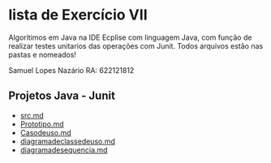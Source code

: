 # lista de Exercício VII

Algoritimos em Java na IDE Ecplise com linguagem Java, com função de realizar testes unitarios das operações com Junit. Todos arquivos estão nas pastas e nomeados!

Samuel Lopes Nazário RA: 622121812


## Projetos Java - Junit

* [src.md](src.md)
* [Prototipo.md](Prototipo.md)
* [Casodeuso.md](Casodeuso.md)
* [diagramadeclassedeuso.md](diagramadeclassedeuso.md)
* [diagramadesequencia.md](diagramadesequencia.md)

